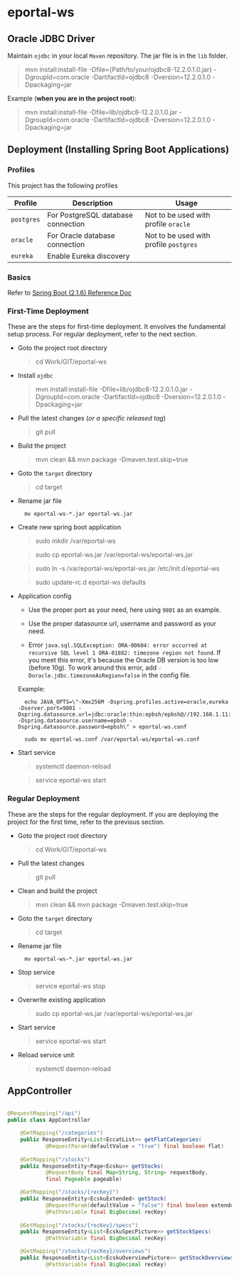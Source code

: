 # eportal-ws


## Oracle JDBC Driver

Maintain `ojdbc` in your local `Maven` repository. The jar file is in the `lib` folder. 

> mvn install:install-file -Dfile={Path/to/your/ojdbc8-12.2.0.1.0.jar} -DgroupId=com.oracle -DartifactId=ojdbc8 -Dversion=12.2.0.1.0 -Dpackaging=jar

Example (**when you are in the project root**):

> mvn install:install-file -Dfile=lib/ojdbc8-12.2.0.1.0.jar -DgroupId=com.oracle -DartifactId=ojdbc8 -Dversion=12.2.0.1.0 -Dpackaging=jar


## Deployment (Installing Spring Boot Applications)

### Profiles

This project has the following profiles

| Profile | Description | Usage |
| --- | --- | --- |
| `postgres` | For PostgreSQL database connection | Not to be used with profile `oracle` |
| `oracle` | For Oracle database connection | Not to be used with profile `postgres` |
| `eureka` | Enable Eureka discovery |  |

### Basics

Refer to [Spring Boot (2.1.6) Reference Doc](https://docs.spring.io/spring-boot/docs/2.1.6.RELEASE/reference/htmlsingle/#deployment-install)

### First-Time Deployment

These are the steps for first-time deployment. It envolves the fundamental setup process. For regular deployment, refer to the next section.

- Goto the project root directory

  > cd Work/GIT/eportal-ws

- Install `ojdbc`

  > mvn install:install-file -Dfile=lib/ojdbc8-12.2.0.1.0.jar -DgroupId=com.oracle -DartifactId=ojdbc8 -Dversion=12.2.0.1.0 -Dpackaging=jar

- Pull the latest changes (*or a specific released tag*)

  > git pull

- Build the project

  > mvn clean && mvn package -Dmaven.test.skip=true

- Goto the `target` directory

  > cd target

- Rename jar file

		mv eportal-ws-*.jar eportal-ws.jar

- Create new spring boot application

  > sudo mkdir /var/eportal-ws

  > sudo cp eportal-ws.jar /var/eportal-ws/eportal-ws.jar

  > sudo ln -s /var/eportal-ws/eportal-ws.jar /etc/init.d/eportal-ws

  > sudo update-rc.d eportal-ws defaults

- Application config

  * Use the proper port as your need, here using `9801` as an example.

  * Use the proper datasource url, username and password as your need.
  
  * Error `java.sql.SQLException: ORA-00604: error occurred at recursive SQL level 1 ORA-01882: timezone region not found`. If you meet this error, it's because the Oracle DB version is too low (before 10g). To work around this error, add `-Doracle.jdbc.timezoneAsRegion=false` in the config file.

  Example:

		echo JAVA_OPTS=\"-Xmx256M -Dspring.profiles.active=oracle,eureka -Dserver.port=9801 -Dspring.datasource.url=jdbc:oracle:thin:epbsh/epbsh@//192.168.1.11:1521/orcl -Dspring.datasource.username=epbsh -Dspring.datasource.password=epbsh\" > eportal-ws.conf

		sudo mv eportal-ws.conf /var/eportal-ws/eportal-ws.conf

- Start service

  > systemctl daemon-reload

  > service eportal-ws start

### Regular Deployment

These are the steps for the regular deployment. If you are deploying the project for the first time, refer to the previous section.

- Goto the project root directory

  > cd Work/GIT/eportal-ws

- Pull the latest changes

  > git pull

- Clean and build the project

  > mvn clean && mvn package -Dmaven.test.skip=true

- Goto the `target` directory

  > cd target

- Rename jar file

		mv eportal-ws-*.jar eportal-ws.jar

- Stop service

  > service eportal-ws stop

- Overwrite existing application

  > sudo cp eportal-ws.jar /var/eportal-ws/eportal-ws.jar

- Start service

  > service eportal-ws start

- Reload service unit

  > systemctl daemon-reload
  


## AppController

```Java

@RequestMapping("/api")
public class AppController

	@GetMapping("/categories")
	public ResponseEntity<List<EccatList>> getFlatCategories(
			@RequestParam(defaultValue = "true") final boolean flat)
	
	@GetMapping("/stocks")
	public ResponseEntity<Page<Ecsku>> getStocks(
			@RequestBody final Map<String, String> requestBody,
			final Pageable pageable)

	@GetMapping("/stocks/{recKey}")
	public ResponseEntity<EcskuExtended> getStock(
			@RequestParam(defaultValue = "false") final boolean extended,
			@PathVariable final BigDecimal recKey)
	
	@GetMapping("/stocks/{recKey}/specs")
	public ResponseEntity<List<EcskuSpecPicture>> getStockSpecs(
			@PathVariable final BigDecimal recKey)

	@GetMapping("/stocks/{recKey}/overviews")
	public ResponseEntity<List<EcskuOverviewPicture>> getStockOverviews(
			@PathVariable final BigDecimal recKey)
								
```
